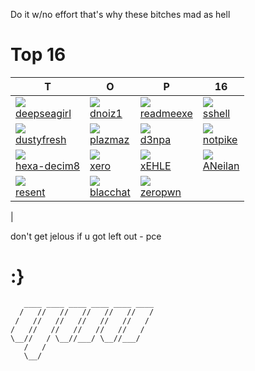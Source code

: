 Do it w/no effort that's why these bitches mad as hell

# Top 16
| T | O | P | 16 |
|---|---|---|---|
| ![](https://avatars1.githubusercontent.com/u/47490856?s=400&u=497d125852a5f8a87d202040700a5aaccdc5fdc8&v=4) <br> [deepseagirl](https://github.com/deepseagirl) | ![](https://avatars1.githubusercontent.com/u/698390?s=400&u=07a4bb43c1225721ca6e8b62cb80b5798c451883&v=4) <br> [dnoiz1](https://github.com/dnoiz1) | ![](https://avatars2.githubusercontent.com/u/39342580?s=400&u=117a34f577087694ce2218ad00c7ebaabb82f19d&v=4) <br> [readmeexe](https://github.com/readmeexe) | ![](https://avatars1.githubusercontent.com/u/2510285?s=400&u=f171664b0bc528215b3ea69799d88976576828e3&v=4) <br> [sshell](https://github.com/sshell) |
| ![](https://avatars3.githubusercontent.com/u/4749500?s=400&u=db351d931c873cb28e94b0d8c854ebadad02e14b&v=4) <br> [dustyfresh](https://github.com/dustyfresh) | ![](https://avatars2.githubusercontent.com/u/1331014?s=400&v=4) <br> [plazmaz](https://github.com/Plazmaz) | ![](https://avatars0.githubusercontent.com/u/46255863?s=400&u=0478e6b5c26d13da0a7373bb5a1c668f832dc7d8&v=4) <br> [d3npa](https://github.com/d3npa) | ![](https://avatars2.githubusercontent.com/u/18655435?s=400&u=776aefa128f4c2978cc2a3b7ba0b0510c32b3ffa&v=4) <br> [notpike](https://github.com/notpike) |
| ![](https://avatars2.githubusercontent.com/u/64814670?s=400&u=c878c2c6cce3890fb3520676d9480fa225b9d6c2&v=4) <br> [hexa-decim8](https://github.com/hexa-decim8) | ![](https://avatars2.githubusercontent.com/u/227907?s=400&u=80ec11f703943baf3af9a2621c5cb7c2d414252c&v=4) <br> [xero](https://github.com/xero) | ![](https://avatars3.githubusercontent.com/u/23515745?s=400&v=4) <br> [xEHLE](https://github.com/xEHLE) | ![](https://avatars3.githubusercontent.com/u/12475765?s=400&u=8f5f98071a1e756c23df641ec9c976c16d721d84&v=4) <br> [ANeilan](https://github.com/ANeilan) |
| ![](https://avatars3.githubusercontent.com/u/11556283?s=400&u=6530fe70ea84c19bf81c928b8999e77526cebcd9&v=4) <br> [resent](https://github.com/resent) | ![](https://avatars3.githubusercontent.com/u/22987689?s=400&u=783f06c708bdc8716bc5567a99ca88ead47ef513&v=4) <br> [blacchat](https://github.com/blacchat) | ![](https://avatars0.githubusercontent.com/u/23712741?s=400&u=7339c599b564e88aa6a72ff1e72a50f77188ada6&v=4) <br> [zeropwn](https://github.com/)
|

don't get jelous if u got left out - pce

# :}
       ____ ____ ____ ____ ____ ____  
      /   //   //   //   //   //   /  
     /   //   //   //   //   //   /   
    /   //   //   //   //   //   /    
    \__//   / \__//___/ \__//___/     
       /   /                          
       \__/ 
